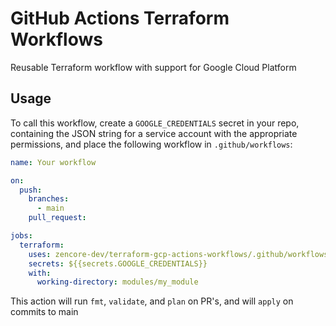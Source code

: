 # GitHub Actions Terraform Workflows
Reusable Terraform workflow with support for Google Cloud Platform

## Usage
To call this workflow, create a `GOOGLE_CREDENTIALS` secret in your repo, containing the JSON string for a service account with the appropriate permissions, and place the following workflow in `.github/workflows`:
```yaml
name: Your workflow

on:
  push:
    branches:
      - main
    pull_request:

jobs:
  terraform:
    uses: zencore-dev/terraform-gcp-actions-workflows/.github/workflows/terraform.yml@main
    secrets: ${{secrets.GOOGLE_CREDENTIALS}}
    with:
      working-directory: modules/my_module
```

This action will run `fmt`, `validate`, and `plan` on PR's, and will `apply` on commits to main
